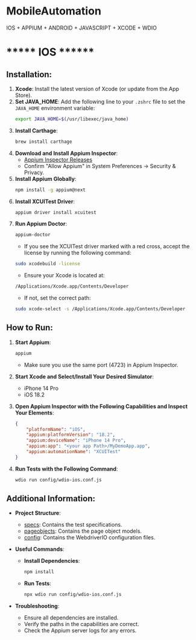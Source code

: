 # MobileAutomation
IOS + APPIUM + ANDROID + JAVASCRIPT + XCODE + WDIO
#                       ***** IOS ******
## Installation:
1. **Xcode**: Install the latest version of Xcode (or update from the App Store).
2. **Set JAVA_HOME**: Add the following line to your `.zshrc` file to set the `JAVA_HOME` environment variable:
    ```sh
    export JAVA_HOME=$(/usr/libexec/java_home)
    ```
3. **Install Carthage**:
    ```sh
    brew install carthage
    ```
4. **Download and Install Appium Inspector**:
    - [Appium Inspector Releases](https://github.com/appium/appium-inspector/releases)
    - Confirm "Allow Appium" in System Preferences -> Security & Privacy.
5. **Install Appium Globally**:
    ```sh
    npm install -g appium@next
    ```
6. **Install XCUITest Driver**:
    ```sh
    appium driver install xcuitest
    ```
7. **Run Appium Doctor**:
    ```sh
    appium-doctor
    ```
    - If you see the XCUITest driver marked with a red cross, accept the license by running the following command:
    ```sh
    sudo xcodebuild -license
    ```
    - Ensure your Xcode is located at:
    ```sh
    /Applications/Xcode.app/Contents/Developer
    ```
    - If not, set the correct path:
    ```sh
    sudo xcode-select -s /Applications/Xcode.app/Contents/Developer
    ```

## How to Run:
1. **Start Appium**:
    ```sh
    appium
    ```
    - Make sure you use the same port (4723) in Appium Inspector.

2. **Start Xcode and Select/Install Your Desired Simulator**:
    - iPhone 14 Pro
    - iOS 18.2

3. **Open Appium Inspector with the Following Capabilities and Inspect Your Elements**:
    ```json
    {
        "platformName": "iOS",
        "appium:platformVersion": "18.2",
        "appium:deviceName": "iPhone 14 Pro",
        "appium:app": "<your app Path>/MyDemoApp.app",
        "appium:automationName": "XCUITest"
    }
    ```

4. **Run Tests with the Following Command**:
    ```sh
    wdio run config/wdio-ios.conf.js
    ```

## Additional Information:
- **Project Structure**:
    - [specs](http://_vscodecontentref_/1): Contains the test specifications.
    - [pageobjects](http://_vscodecontentref_/2): Contains the page object models.
    - [config](http://_vscodecontentref_/3): Contains the WebdriverIO configuration files.

- **Useful Commands**:
    - **Install Dependencies**:
        ```sh
        npm install
        ```
    - **Run Tests**:
        ```sh
        npx wdio run config/wdio-ios.conf.js
        ```

- **Troubleshooting**:
    - Ensure all dependencies are installed.
    - Verify the paths in the capabilities are correct.
    - Check the Appium server logs for any errors.